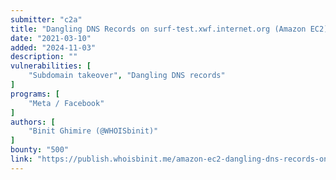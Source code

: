 ```yaml
---
submitter: "c2a"
title: "Dangling DNS Records on surf-test.xwf.internet.org (Amazon EC2)!"
date: "2021-03-10"
added: "2024-11-03"
description: ""
vulnerabilities: [
    "Subdomain takeover", "Dangling DNS records"
]
programs: [
    "Meta / Facebook"
]
authors: [
    "Binit Ghimire (@WHOISbinit)"
]
bounty: "500"
link: "https://publish.whoisbinit.me/amazon-ec2-dangling-dns-records-on-surf-test-xwf-internet-org"
---
```




